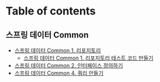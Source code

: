 # Table of contents

## 스프링 데이터 Common

* [스프링 데이터 Common 1. 리포지토리](README.md)
  * [스프링 데이터 Common 1. 리포지토리 테스트 코드 만들기](common/common-1./common-1..md)
* [스프링 데이터 Common 2. 인터페이스 정의하기](common/common-2..md)
* [스프링 데이터 Common 4. 쿼리 만들기](common/common-4..md)
